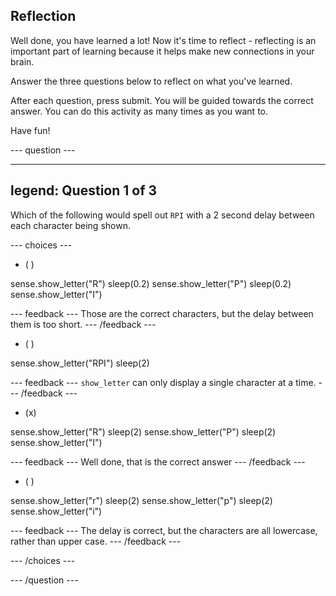 ## Reflection

Well done, you have learned a lot! Now it's time to reflect - reflecting is an important part of learning because it helps make new connections in your brain.

Answer the three questions below to reflect on what you've learned.

After each question, press submit. You will be guided towards the correct answer. You can do this activity as many times as you want to.

Have fun!

--- question ---

---
legend: Question 1 of 3
---

Which of the following would spell out `RPI` with a 2 second delay between each character being shown.

--- choices ---

- ( )

sense.show_letter("R")
sleep(0.2)
sense.show_letter("P")
sleep(0.2)
sense.show_letter("I")

  --- feedback ---
Those are the correct characters, but the delay between them is too short.
  --- /feedback ---

- ( )

sense.show_letter("RPI")
sleep(2)

  --- feedback ---
`show_letter` can only display a single character at a time.
  --- /feedback ---

- (x) 

sense.show_letter("R")
sleep(2)
sense.show_letter("P")
sleep(2)
sense.show_letter("I")

  --- feedback ---
Well done, that is the correct answer
  --- /feedback ---

- ( ) 

sense.show_letter("r")
sleep(2)
sense.show_letter("p")
sleep(2)
sense.show_letter("i")

  --- feedback ---
The delay is correct, but the characters are all lowercase, rather than upper case.
  --- /feedback ---

--- /choices ---

--- /question ---
